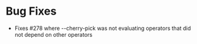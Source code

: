 # Bug Fixes

- Fixes #278 where --cherry-pick was not evaluating operators that did not depend on other operators
